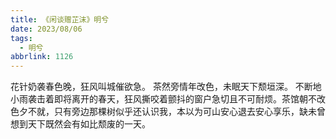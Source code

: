 ```yaml
---
title: 《闲谈赠芷沫》明兮
date: 2023/08/06
tags:
  - 明兮
abbrlink: 1126
---
```

花针奶袭春色晚，狂风叫城催欲急。
茶然旁情年改色，未眠天下颓垣深。
不断地小雨袭击着即将离开的春天，狂风撕咬着颤抖的窗户急切且不可耐烦。茶馆朝不改色夕不就，只有旁边那棵树似乎还认识我，本以为可山安心退去安心享乐，缺未曾想到天下既然会有如比颓废的一天。

